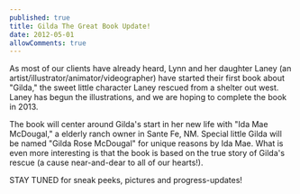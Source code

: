 ```yaml
---
published: true
title: Gilda The Great Book Update!
date: 2012-05-01
allowComments: true
---
```


As most of our clients have already heard, Lynn and her daughter Laney (an artist/illustrator/animator/videographer) have started their first book about "Gilda," the sweet little character Laney rescued from a shelter out west. Laney has begun the illustrations, and we are hoping to complete the book in 2013.

The book will center around Gilda's start in her new life with "Ida Mae McDougal," a elderly ranch owner in Sante Fe, NM. Special little Gilda will be named "Gilda Rose McDougal" for unique reasons by Ida Mae. What is even more interesting is that the book is based on the true story of Gilda's rescue (a cause near-and-dear to all of our hearts!).

STAY TUNED for sneak peeks, pictures and progress-updates!
